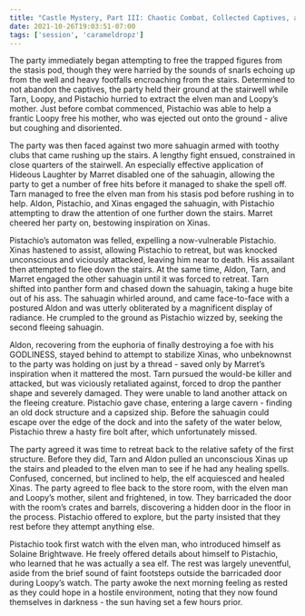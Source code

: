 ```yaml
---
title: "Castle Mystery, Part III: Chaotic Combat, Collected Captives, and Close Calls"
date: 2021-10-26T19:03:51-07:00
tags: ['session', 'carameldropz']
---
```


The party immediately began attempting to free the trapped figures from the stasis pod, though they were harried by the sounds of snarls echoing up from the well and heavy footfalls encroaching from the stairs. Determined to not abandon the captives, the party held their ground at the stairwell while Tarn, Loopy, and Pistachio hurried to extract the elven man and Loopy’s mother. Just before combat commenced, Pistachio was able to help a frantic Loopy free his mother, who was ejected out onto the ground - alive but coughing and disoriented.

The party was then faced against two more sahuagin armed with toothy clubs that came rushing up the stairs. A lengthy fight ensued, constrained in close quarters of the stairwell. An especially effective application of Hideous Laughter by Marret disabled one of the sahuagin, allowing the party to get a number of free hits before it managed to shake the spell off. Tarn managed to free the elven man from his stasis pod before rushing in to help. Aldon, Pistachio, and Xinas engaged the sahuagin, with Pistachio attempting to draw the attention of one further down the stairs. Marret cheered her party on, bestowing inspiration on Xinas.

Pistachio’s automaton was felled, expelling a now-vulnerable Pistachio. Xinas hastened to assist, allowing Pistachio to retreat, but was knocked unconscious and viciously attacked, leaving him near to death. His assailant then attempted to flee down the stairs. At the same time, Aldon, Tarn, and Marret engaged the other sahuagin until it was forced to retreat. Tarn shifted into panther form and chased down the sahuagin, taking a huge bite out of his ass. The sahuagin whirled around, and came face-to-face with a postured Aldon and was utterly obliterated by a magnificent display of radiance. He crumpled to the ground as Pistachio wizzed by, seeking the second fleeing sahuagin.

Aldon, recovering from the euphoria of finally destroying a foe with his GODLINESS, stayed behind to attempt to stabilize Xinas, who unbeknownst to the party was holding on just by a thread - saved only by Marret’s inspiration when it mattered the most. Tarn pursued the would-be killer and attacked, but was viciously retaliated against, forced to drop the panther shape and severely damaged. They were unable to land another attack on the fleeing creature. Pistachio gave chase, entering a large cavern - finding an old dock structure and a capsized ship. Before the sahuagin could escape over the edge of the dock and into the safety of the water below, Pistachio threw a hasty fire bolt after, which unfortunately missed.

The party agreed it was time to retreat back to the relative safety of the first structure. Before they did, Tarn and Aldon pulled an unconscious Xinas up the stairs and pleaded to the elven man to see if he had any healing spells. Confused, concerned, but inclined to help, the elf acquiesced and healed Xinas. The party agreed to flee back to the store room, with the elven man and Loopy’s mother, silent and frightened, in tow. They barricaded the door with the room’s crates and barrels, discovering a hidden door in the floor in the process. Pistachio offered to explore, but the party insisted that they rest before they attempt anything else.

Pistachio took first watch with the elven man, who introduced himself as Solaine Brightwave. He freely offered details about himself to Pistachio, who learned that he was actually a sea elf. The rest was largely uneventful, aside from the brief sound of faint footsteps outside the barricaded door during Loopy’s watch. The party awoke the next morning feeling as rested as they could hope in a hostile environment, noting that they now found themselves in darkness - the sun having set a few hours prior.
